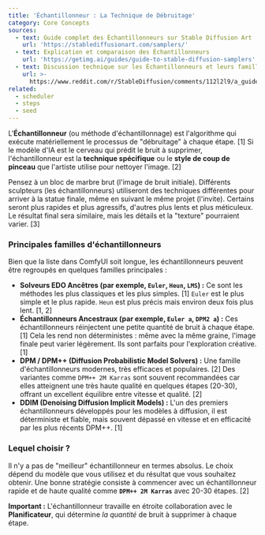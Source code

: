 ```yaml
---
title: 'Échantillonneur : La Technique de Débruitage'
category: Core Concepts
sources:
  - text: Guide complet des Échantillonneurs sur Stable Diffusion Art
    url: 'https://stablediffusionart.com/samplers/'
  - text: Explication et comparaison des Échantillonneurs
    url: 'https://getimg.ai/guides/guide-to-stable-diffusion-samplers'
  - text: Discussion technique sur les Échantillonneurs et leurs familles
    url: >-
      https://www.reddit.com/r/StableDiffusion/comments/112l2l9/a_guide_to_the_various_samplers_and_what_they_do/
related:
  - scheduler
  - steps
  - seed
---
```


L'**Échantillonneur** (ou méthode d'échantillonnage) est l'algorithme qui exécute matériellement le processus de "débruitage" à chaque étape. [1] Si le modèle d'IA est le cerveau qui prédit le bruit à supprimer, l'échantillonneur est la **technique spécifique** ou le **style de coup de pinceau** que l'artiste utilise pour nettoyer l'image. [2]

Pensez à un bloc de marbre brut (l'image de bruit initiale). Différents sculpteurs (les échantillonneurs) utiliseront des techniques différentes pour arriver à la statue finale, même en suivant le même projet (l'invite). Certains seront plus rapides et plus agressifs, d'autres plus lents et plus méticuleux. Le résultat final sera similaire, mais les détails et la "texture" pourraient varier. [3]

### Principales familles d'échantillonneurs

Bien que la liste dans ComfyUI soit longue, les échantillonneurs peuvent être regroupés en quelques familles principales :

- **Solveurs EDO Ancêtres (par exemple, `Euler`, `Heun`, `LMS`) :** Ce sont les méthodes les plus classiques et les plus simples. [1] `Euler` est le plus simple et le plus rapide. `Heun` est plus précis mais environ deux fois plus lent. [1, 2]
- **Échantillonneurs Ancestraux (par exemple, `Euler a`, `DPM2 a`) :** Ces échantillonneurs réinjectent une petite quantité de bruit à chaque étape. [1] Cela les rend non déterministes : même avec la même graine, l'image finale peut varier légèrement. Ils sont parfaits pour l'exploration créative. [1]
- **DPM / DPM++ (Diffusion Probabilistic Model Solvers) :** Une famille d'échantillonneurs modernes, très efficaces et populaires. [2] Des variantes comme `DPM++ 2M Karras` sont souvent recommandées car elles atteignent une très haute qualité en quelques étapes (20-30), offrant un excellent équilibre entre vitesse et qualité. [2]
- **DDIM (Denoising Diffusion Implicit Models) :** L'un des premiers échantillonneurs développés pour les modèles à diffusion, il est déterministe et fiable, mais souvent dépassé en vitesse et en efficacité par les plus récents DPM++. [1]

### Lequel choisir ?

Il n'y a pas de "meilleur" échantillonneur en termes absolus. Le choix dépend du modèle que vous utilisez et du résultat que vous souhaitez obtenir. Une bonne stratégie consiste à commencer avec un échantillonneur rapide et de haute qualité comme **`DPM++ 2M Karras`** avec 20-30 étapes. [2]

**Important :** L'échantillonneur travaille en étroite collaboration avec le **Planificateur**, qui détermine *la quantité* de bruit à supprimer à chaque étape.
